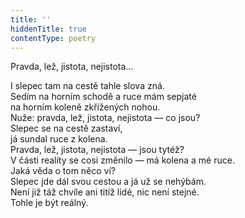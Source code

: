 ```yaml
---
title: ''
hiddenTitle: true
contentType: poetry
---
```


<section>

Pravda, lež, jistota, nejistota…

I slepec tam na cestě tahle slova zná.  
Sedím na horním schodě a ruce mám sepjaté  
na horním koleně zkřížených nohou.  
Nuže: pravda, lež, jistota, nejistota — co jsou?  
Slepec se na cestě zastaví,  
já sundal ruce z kolena.  
Pravda, lež, jistota, nejistota — jsou tytéž?  
V části reality se cosi změnilo — má kolena a mé ruce.  
Jaká věda o tom něco ví?  
Slepec jde dál svou cestou a já už se nehýbám.  
Není již táž chvíle ani titíž lidé, nic není stejné.  
Tohle je být reálný.

</section>
